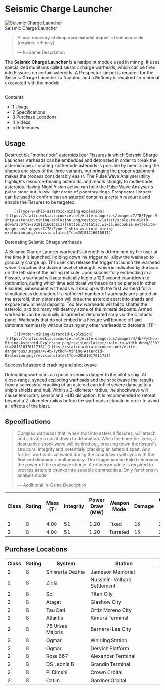 # Seismic Charge Launcher
[![Seismic Charge Launcher](https://static.wikia.nocookie.net/elite-dangerous/images/2/2f/Seismic_Charge_Launcher.png/revision/latest/scale-to-width-down/300?cb=20181217004618)](https://static.wikia.nocookie.net/elite-dangerous/images/2/2f/Seismic_Charge_Launcher.png/revision/latest?cb=20181217004618) 	 		 			 		 		 		 			
Seismic Charge Launcher
 		 	 

> 
> 
> Allows recovery of deep core material deposits from asteroids (requires refinery).
> 
> 
> — In-Game Description
> 

The **Seismic Charge Launcher** is a hardpoint module used in mining. It uses specialized munitions called seismic charge warheads, which can be fired into Fissures on certain asteroids. A Prospector Limpet is required for the Seismic Charge Launcher to function, and a Refinery is required for material excavated with the module.

## 

Contents

- 1 Usage
- 2 Specifications
- 3 Purchase Locations
- 4 Videos
- 5 References

## Usage

Destructible "motherlode" asteroids bear Fissures in which Seismic Charge Launcher warheads can be embedded and detonated in order to break the asteroid open. Locating motherlode asteroids is possible by memorizing the shapes and sizes of the three variants, but bringing the proper equipment makes the process considerably easier. The Pulse Wave Analyser utility highlights resource-bearing asteroids, and reacts strongly to motherlode asteroids. Having Night Vision active can help the Pulse Wave Analyser's pulse stand out in low-light areas of planetary rings. Prospector Limpets can be used to confirm that an asteroid contains a certain resource and enable the Fissures to be targeted.

 	 	[![Type-9-ship-asteroid-mining-explosion](https://static.wikia.nocookie.net/elite-dangerous/images/7/78/Type-9-ship-asteroid-mining-explosion.png/revision/latest/scale-to-width-down/250?cb=20181216015011)](https://static.wikia.nocookie.net/elite-dangerous/images/7/78/Type-9-ship-asteroid-mining-explosion.png/revision/latest?cb=20181216015011) 	 		 			 		 		 		 			
Detonating Seismic Charge warheads
 		 	 

A Seismic Charge Launcer warhead's strength is determined by the user at the time it is launched. Holding down the trigger will allow the warhead to gradually charge up. The user can release the trigger to launch the warhead when it reaches the desired level of strength, which is indicated by the bars on the left side of the aiming reticule. Upon successfully embedding in a Fissure, a warhead will automatically begin a 120 second countdown to detonation, during which time additional warheads can be planted in other Fissures; subsequent warheads will sync up with the first warhead for a simultaneous detonation. If a sufficient number of warheads are planted on the asteroid, then detonation will break the asteroid apart into shards and expose new mineral deposits. Too few warheads will fail to shatter the asteroid, and too many will destroy some of the mineral deposits. Armed warheads can be manually disarmed or detonated early via the Contacts panel. Warheads that do not embed in a Fissure will bounce off and detonate harmlessly without causing any other warheads to detonate.^[1]^

 	 	[![Python-Mining-Asteroid-Explosion](https://static.wikia.nocookie.net/elite-dangerous/images/4/4b/Python-Mining-Asteroid-Explosion.png/revision/latest/scale-to-width-down/250?cb=20181017011738)](https://static.wikia.nocookie.net/elite-dangerous/images/4/4b/Python-Mining-Asteroid-Explosion.png/revision/latest?cb=20181017011738) 	 		 			 		 		 		 			
Successful asteroid cracking and shockwave
 		 	 

Detonating warheads can pose a serious danger to the pilot's ship. At close-range, synced exploding warheads and the shockwave that results from a successful cracking of an asteroid can inflict severe damage to a ship's shields and hull. Within a 2-kilometer radius, the shockwave will cause temporary sensor and HUD disruption. It is recommended to retreat beyond a 2-kilometer radius before the warheads detonate in order to avoid all effects of the blast.

## Specifications

> 
> 
> Complex warheads that, when shot into asteroid fissures, will attach and activate a count down to detonation. When the timer hits zero, a destructive shock wave will be fired out, breaking down the fissure's structural integrity and potentially cracking an asteroid apart. Any further warheads activated during the countdown will sync with the first and detonate simultaneously. The trigger can be held to increase the power of the explosive charge. A refinery module is required to process asteroid chunks into saleable commodities. Only functions in analysis mode.
> 
> 
> — Additional In-Game Description
> 

| Class | Rating | Mass (T) | Integrity | Power Draw (MW) | Weapon Mode | Damage | Charge Time (S) | Damage Multiplier Full Charge | Armour Piercing | Rate of Fire (S) | Ammo Clip Size | Ammo Maximum | Value (CR) |
| --- | --- | --- | --- | --- | --- | --- | --- | --- | --- | --- | --- | --- | --- |
| 2 | B | 4.00 | 51 | 1.20 | Fixed | 15 | 2.0 | 1.0 | 35 | 1.0 | 1 | 48 | 170,123 |
| 2 | B | 4.00 | 51 | 1.20 | Turreted | 15 | 2.0 | 1.0 | 35 | 1.0 | 1 | 48 | 445,570 |

## Purchase Locations

| Class | Rating | System | Station |
| --- | --- | --- | --- |
| 2 | B | Shinrarta Dezhra | Jameson Memorial |
| 2 | B | Zlota | Nusslein-Volhard Settlement |
| 2 | B | Sol | Titan City |
| 2 | B | Atagat | Glashow City |
| 2 | B | Tau Ceti | Ortiz Moreno City |
| 2 | B | Atlantis | Kimura Terminal |
| 2 | B | 78 Ursae Majoris | Berners-Lee City |
| 2 | B | Ogmar | Whirling Station |
| 2 | B | Ogmar | Dervish Platform |
| 2 | B | Ross 667 | Alexander Terminal |
| 2 | B | DS Leonis B | Grandin Terminal |
| 2 | B | Pi Dimshi | Crown Orbital |
| 2 | B | Catun | Gardner Orbital |